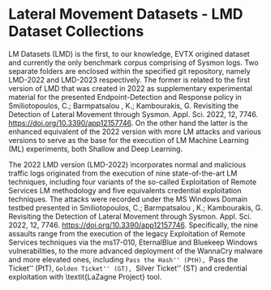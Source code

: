 # Lateral Movement Datasets - LMD Dataset Collections

LM Datasets (LMD) is the first, to our knowledge, EVTX origined dataset and currently the only benchmark corpus comprising of Sysmon logs. Two separate folders are enclosed within the specified git repository, namely LMD-2022 and LMD-2023 respectively. The former is related to the first version of LMD that was created in 2022 as supplementary experimental material for the presented Endpoint-Detection and Response policy in Smiliotopoulos, C.; Barmpatsalou , K.; Kambourakis, G. Revisiting the Detection of Lateral Movement through Sysmon. Appl. Sci. 2022, 12, 7746. https://doi.org/10.3390/app12157746. On the other hand the latter is the enhanced equivalent of the 2022 version with more LM attacks and various versions to serve as the base for the execution of LM Machine Learning (ML) experiments, both Shallow and Deep Learning.

The 2022 LMD version (LMD-2022) incorporates normal and malicious traffic logs originated from the execution of nine state-of-the-art LM techniques, including four variants of the so-called Exploitation of Remote Services LM methodology and five equivalents credential exploitation techniques. The attacks were recorded under the MS Windows Domain testbed presented in Smiliotopoulos, C.; Barmpatsalou , K.; Kambourakis, G. Revisiting the Detection of Lateral Movement through Sysmon. Appl. Sci. 2022, 12, 7746. https://doi.org/10.3390/app12157746. Specifically, the nine assaults range from the execution of the legacy Exploitation of Remote Services techniques via the ms17-010, EternalBlue and Bluekeep Windows vulnerabilities, to the more advanced deployment of the WannaCry malware and more elevated ones, including ``Pass the Hash'' (PtH), ``Pass the Ticket'' (PtT), ``Golden Ticket'' (GT), ``Silver Ticket'' (ST) and credential exploitation with \textit{LaZagne Project} tool.
